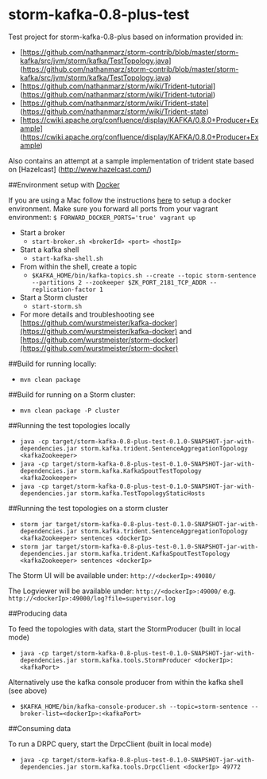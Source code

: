 storm-kafka-0.8-plus-test
=========================

Test project for storm-kafka-0.8-plus based on information provided in:

- [https://github.com/nathanmarz/storm-contrib/blob/master/storm-kafka/src/jvm/storm/kafka/TestTopology.java] (https://github.com/nathanmarz/storm-contrib/blob/master/storm-kafka/src/jvm/storm/kafka/TestTopology.java)
- [https://github.com/nathanmarz/storm/wiki/Trident-tutorial] (https://github.com/nathanmarz/storm/wiki/Trident-tutorial)
- [https://github.com/nathanmarz/storm/wiki/Trident-state] (https://github.com/nathanmarz/storm/wiki/Trident-state)
- [https://cwiki.apache.org/confluence/display/KAFKA/0.8.0+Producer+Example] (https://cwiki.apache.org/confluence/display/KAFKA/0.8.0+Producer+Example)

Also contains an attempt at a sample implementation of trident state based on [Hazelcast] (http://www.hazelcast.com/)


##Environment setup with [Docker](https://www.docker.io/)

If you are using a Mac follow the instructions [here](http://docs.docker.io/en/latest/installation/vagrant/) to setup a docker environment.
Make sure you forward all ports from your vagrant environment: ```$ FORWARD_DOCKER_PORTS='true' vagrant up```

- Start a broker
    - ```start-broker.sh <brokerId> <port> <hostIp>```
- Start a kafka shell
    - ```start-kafka-shell.sh```
- From within the shell, create a topic
    - ```$KAFKA_HOME/bin/kafka-topics.sh --create --topic storm-sentence --partitions 2 --zookeeper $ZK_PORT_2181_TCP_ADDR --replication-factor 1```
- Start a Storm cluster
    - ```start-storm.sh```
- For more details and troubleshooting see [https://github.com/wurstmeister/kafka-docker](https://github.com/wurstmeister/kafka-docker) and [https://github.com/wurstmeister/storm-docker](https://github.com/wurstmeister/storm-docker)


##Build for running locally:

- ```mvn clean package```

##Build for running on a Storm cluster:

- ```mvn clean package -P cluster```

##Running the test topologies locally

- ```java -cp target/storm-kafka-0.8-plus-test-0.1.0-SNAPSHOT-jar-with-dependencies.jar storm.kafka.trident.SentenceAggregationTopology <kafkaZookeeper>```
- ```java -cp target/storm-kafka-0.8-plus-test-0.1.0-SNAPSHOT-jar-with-dependencies.jar storm.kafka.KafkaSpoutTestTopology <kafkaZookeeper>```
- ```java -cp target/storm-kafka-0.8-plus-test-0.1.0-SNAPSHOT-jar-with-dependencies.jar storm.kafka.TestTopologyStaticHosts```

##Running the test topologies on a storm cluster


- ```storm jar target/storm-kafka-0.8-plus-test-0.1.0-SNAPSHOT-jar-with-dependencies.jar storm.kafka.trident.SentenceAggregationTopology <kafkaZookeeper> sentences <dockerIp>```
- ```storm jar target/storm-kafka-0.8-plus-test-0.1.0-SNAPSHOT-jar-with-dependencies.jar storm.kafka.trident.KafkaSpoutTestTopology <kafkaZookeeper> sentences <dockerIp>```

The Storm UI will be available under: ```http://<dockerIp>:49080/```

The Logviewer will be available under: ```http://<dockerIp>:49000/``` e.g. ```http://<dockerIp>:49000/log?file=supervisor.log```

##Producing data

To feed the topologies with data, start the StormProducer (built in local mode)

- ```java -cp target/storm-kafka-0.8-plus-test-0.1.0-SNAPSHOT-jar-with-dependencies.jar storm.kafka.tools.StormProducer <dockerIp>:<kafkaPort>```

Alternatively use the kafka console producer from within the kafka shell (see above)

- ```$KAFKA_HOME/bin/kafka-console-producer.sh --topic=storm-sentence --broker-list=<dockerIp>:<kafkaPort>```

##Consuming data

To run a DRPC query, start the DrpcClient (built in local mode)

- ```java -cp target/storm-kafka-0.8-plus-test-0.1.0-SNAPSHOT-jar-with-dependencies.jar storm.kafka.tools.DrpcClient <dockerIp> 49772```
